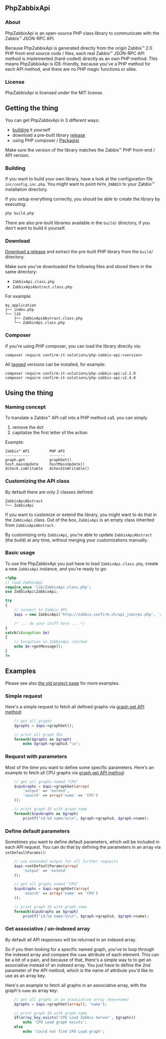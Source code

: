 ## PhpZabbixApi

### About

PhpZabbixApi is an open-source PHP class library to communicate with the Zabbix™ JSON-RPC API.

Because PhpZabbixApi is generated directly from the origin Zabbix™ 2.0 PHP front-end source code / files, each real Zabbix™ JSON-RPC API method is implemented (hard-coded) directly as an own PHP method. This means PhpZabbixApi is IDE-friendly, because you've a PHP method for each API method, and there are no PHP magic functions or alike.

### License

PhpZabbixApi is licensed under the MIT license.

## Getting the thing

You can get PhpZabbixApi in 3 different ways:

* [building](#building) it yourself
* download a pre-built library [release](https://github.com/domibarton/PhpZabbixApi/releases)
* using PHP composer / [Packagist](https://packagist.org/)

Make sure the version of the library matches the Zabbix™ PHP front-end / API version.

### Building

If you want to build your own library, have a look at the configuration file `inc/config.inc.php`.
You might want to point `PATH_ZABBIX`  to your Zabbix™ installation directory.

If you setup everything correctly, you should be able to create the library by executing:

```bash
php build.php
```

There are also pre-built libraries available in the `build/` directory, if you don't want to build it yourself.

### Download

[Download a release](https://github.com/domibarton/PhpZabbixApi/releases) and extract the pre-built PHP library from the `build/` directory.

Make sure you've downloaded the following files and stored them in the same directory:

* `ZabbixApi.class.php`
* `ZabbixApiAbstract.class.php`

For example:

```
my_application
├── index.php
└── lib
    ├── ZabbixApiAbstract.class.php
    └── ZabbixApi.class.php
```

### Composer

If you're using PHP composer, you can load the library directly via:

```
composer require confirm-it-solutions/php-zabbix-api:<version>
```

All [tagged](https://github.com/domibarton/PhpZabbixApi/tags) versions can be installed, for example:


```
composer require confirm-it-solutions/php-zabbix-api:v2.2.0
composer require confirm-it-solutions/php-zabbix-api:v2.4.0
```

## Using the thing

### Naming concept

To translate a Zabbix™ API call into a PHP method call, you can simply

1. remove the dot
2. capitalize the first letter of the action

Example:

```
Zabbix™ API         PHP API
-----------         -------
graph.get           graphGet()
host.massUpdate     hostMassUpdate()
dcheck.isWritable   dcheckIsWritable()
```

### Customizing the API class

By default there are only 2 classes defined:

```
ZabbixApiAbstract
└── ZabbixApi
```

If you want to customize or extend the library, you might want to do that in the `ZabbixApi` class.
Out of the box, `ZabbixApi` is an empty class inherited from `ZabbixApiAbstract`.

By customizing only `ZabbixApi`, you're able to update `ZabbixApiAbstract` (the build) at any time, without merging your customizations manually.

### Basic usage

To use the PhpZabbixApi you just have to load `ZabbixApi.class.php`, create a new `ZabbixApi` instance, and you're ready to go:

```php
<?php
// load ZabbixApi
require_once 'lib/ZabbixApi.class.php';
use ZabbixApi\ZabbixApi;

try
{
    // connect to Zabbix API
    $api = new ZabbixApi('http://zabbix.confirm.ch/api_jsonrpc.php', 'zabbix', 'admin');

    /* ... do your stuff here ... */
}
catch(\Exception $e)
{
    // Exception in ZabbixApi catched
    echo $e->getMessage();
}
?>
```

## Examples

Please see also [the old project page](http://zabbixapi.confirm.ch/) for more examples.

### Simple request

Here's a simple request to fetch all defined graphs via [graph.get API method](https://www.zabbix.com/documentation/2.4/manual/api/reference/graph/get):

```php
    // get all graphs
    $graphs = $api->graphGet();

    // print all graph IDs
    foreach($graphs as $graph)
        echo $graph->graphid."\n";
```

### Request with parameters

Most of the time you want to define some specific parameters.
Here's an example to fetch all CPU graphs via [graph.get API method](https://www.zabbix.com/documentation/2.4/manual/api/reference/graph/get):

```php
    // get all graphs named "CPU"
    $cpuGraphs = $api->graphGet(array(
        'output' => 'extend',
        'search' => array('name' => 'CPU')
    ));

    // print graph ID with graph name
    foreach($cpuGraphs as $graph)
        printf("id:%d name:%s\n", $graph->graphid, $graph->name);
```

### Define default parameters

Sometimes you want to define default parameters, which will be included in each API request.
You can do that by defining the parameters in an array via `setDefaultParams()`:

```php
    // use extended output for all further requests
    $api->setDefaultParams(array(
        'output' => 'extend'
    ));

    // get all graphs named "CPU"
    $cpuGraphs = $api->graphGet(array(
        'search' => array('name' => 'CPU')
    ));

    // print graph ID with graph name
    foreach($cpuGraphs as $graph)
        printf("id:%d name:%s\n", $graph->graphid, $graph->name);
```

### Get associative / un-indexed array

By default all API responses will be returned in an indexed array.

So if you then looking for a specific named graph, you've to loop through the indexed array and compare the `name` attribute of each element. This can be a bit of a pain, and because of that, there's a simple way to to get an associative instead of an indexed array. You just have to define the 2nd parameter of the API method, which is the name of attribute you'd like to use as an array key.

Here's an example to fetch all graphs in an associative array, with the graph's `name` as array key:

```php
    // get all graphs in an associative array (key=name)
    $graphs = $api->graphGet(array(), 'name');

    // print graph ID with graph name
    if(array_key_exists('CPU Load Zabbix Server', $graphs))
        echo 'CPU Load graph exists';
    else
        echo 'Could not find CPU Load graph';
```
